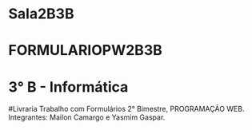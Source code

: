# Sala2B3B
# FORMULARIOPW2B3B
# 3° B - Informática
#Livraria
Trabalho com Formulários 2° Bimestre, PROGRAMAÇÃO WEB.
Integrantes: Mailon Camargo e Yasmim Gaspar.
